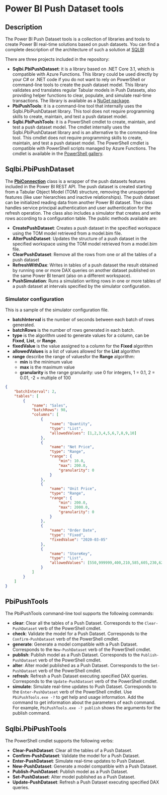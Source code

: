 
# Power BI Push Dataset tools
## Description
The Power BI Push Dataset tools is a collection of libraries and tools to create Power BI real-time solutions based on push datasets.
You can find a complete description of the architecture of such a solution at [SQLBI](https://www.sqlbi.com/)

There are three projects included in the repository:
*	**Sqlbi.PbiPushDataset**: it is a library based on .NET Core 3.1, which is compatible with Azure Functions. This library could be used directly by your C# or .NET code if you do not want to rely on PowerShell or command-line tools to create the push dataset model. This library validates and translates regular Tabular models in Push Datasets, also providing helper functions to clear, populate, and simulate real-time transactions. The library is available as a [NuGet package](https://www.nuget.org/packages/Sqlbi.PbiPushDataset/).
*	**PbiPushTools**: it is a command-line tool that internally uses the Sqlbi.PbiPushDataset library. This tool does not require programming skills to create, maintain, and test a push dataset model.
*	**Sqlbi.PbiPushTools**: it is a PowerShell cmdlet to create, maintain, and test a push dataset model. The cmdlet internally uses the Sqlbi.PbiPushDataset library and is an alternative to the command-line tool. This cmdlet does not require programming skills to create, maintain, and test a push dataset model. The PowerShell cmdlet is compatible with PowerShell scripts managed by Azure Functions. The cmdlet is available in the [PowerShell gallery](https://www.powershellgallery.com/packages/Sqlbi.PbiPushTools/).

## Sqlbi.PbiPushDataset
The **[PbiConnection](https://github.com/sql-bi/Pbi-PushDataset/blob/main/Sqlbi.PbiPushDataset/PbiConnection.cs)** class is a wrapper of the push datasets features included in the Power BI REST API. 
The push dataset is created starting from a Tabular Object Model (TOM) structure, removing the unsupported features (like user hierarchies and inactive relationships).
The push dataset can be initialized reading data from another Power BI dataset.
The class handles service principal authentication and user authentication for the refresh operation.
The class also includes a simulator that creates and write rows according to a configuration table.
The public methods available are:
* **CreatePushDataset**: Creates a push dataset in the specified workspace using the TOM model retrieved from a model.bim file.
* **AlterPushDataset**: Updates the structure of a push dataset in the specified workspace using the TOM model retrieved from a model.bim file.
* **ClearPushDataset**: Remove all the rows from one or all the tables of a push dataset
* **RefreshWithDax**: Writes in tables of a push dataset the result obtained by running one or more DAX queries on another dataset published on the same Power BI tenant (also on a different workspace).
* **PushSimulation**: Runs a simulation writing rows in one or more tables of a push dataset at intervals specified by the simulator configuration.

### Simulator configuration
This is a sample of the simulator configuration file.
* **batchInterval** is the number of seconds between each batch of rows generated.
* **batchRows** is the number of rows generated in each batch.
* **type** is the algorithm used to generate values for a column, can be **Fixed**, **List**, or **Range**.
* **fixedValue** is the value assigned to a column for the **Fixed** algorithm
* **allowedValues** is a list of values allowed for the **List** algorithm
* **range** describe the range of valuesfor the **Range** algorithm:
    - **min** is the minimum value
    - **max** is the maximum value
    - **granularity** is the range granularity: use 0 for integers, 1 = 0.1, 2 = 0.01, -2 = multiple of 100
```json
{
    "batchInterval": 2,
    "tables": [
        {
            "name": "Sales",
            "batchRows": 98,
            "columns": [
                {
                    "name": "Quantity",
                    "type": "List",
                    "allowedValues": [1,2,3,4,5,6,7,8,9,10]
                },
                {
                    "name": "Net Price",
                    "type": "Range",
                    "range": {
                        "min": 10.0,
                        "max": 200.0,
                        "granularity": 0
                    }
                },
                {
                    "name": "Unit Price",
                    "type": "Range",
                    "range": {
                        "min": 200.0,
                        "max": 2000.0,
                        "granularity": 0
                    }
                },
                {
                    "name": "Order Date",
                    "type": "Fixed",
                    "fixedValue": "2020-03-05"
                },
                {
                    "name": "StoreKey",
                    "type": "List",
                    "allowedValues": [550,999999,400,210,585,605,230,620,190,465,180,580,520,110,30,70,600]
                }
            ]
        }
    ]
}
```

## PbiPushTools
The PbiPushTools command-line tool supports the following commands:
* **clear**: Clear all the tables of a Push Dataset. Corresponds to the `Clear-PushDataset` verb of the PowerShell cmdlet.
* **check**: Validate the model for a Push Dataset. Corresponds to the `Confirm-PushDataset` verb of the PowerShell cmdlet.
* **generate**: Generate a model compatible with a Push Dataset. Corresponds to the `New-PushDataset` verb of the PowerShell cmdlet.
* **publish**: Publish model as a Push Dataset. Corresponds to the `Publish-PushDataset` verb of the PowerShell cmdlet.
* **alter**: Alter model published as a Push Dataset. Corresponds to the `Set-PushDataset` verb of the PowerShell cmdlet.
* **refresh**: Refresh a Push Dataset executing specified DAX queries. Corresponds to the `Update-PushDataset` verb of the PowerShell cmdlet.
* **simulate**: Simulate real-time updates to Push Dataset. Corresponds to the `Enter-PushDataset` verb of the PowerShell cmdlet.
Use `PbiPushTools.exe -?` to get help and usage information. Add the command to get information about the parameters of each command. For example, `PbiPushTools.exe -? publish` shows the arguments for the publish command.

## Sqlbi.PbiPushTools
The PowerShell cmdlet supports the following verbs:
* **Clear-PushDataset**: Clear all the tables of a Push Dataset. 
* **Confirm-PushDataset**: Validate the model for a Push Dataset. 
* **Enter-PushDataset**: Simulate real-time updates to Push Dataset. 
* **New-PushDataset**: Generate a model compatible with a Push Dataset. 
* **Publish-PushDataset**: Publish model as a Push Dataset. 
* **Set-PushDataset**: Alter model published as a Push Dataset. 
* **Update-PushDataset**: Refresh a Push Dataset executing specified DAX queries. 
